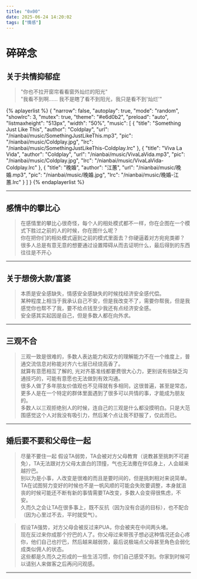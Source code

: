 ```yaml
---
title: "0x00"
date: 2025-06-24 14:20:02
tags: ["情感"]
---
```



# 碎碎念 

## 关于共情抑郁症

> "你也不拉开窗帘看看窗外灿烂的阳光"  
"我看不到啊...... 我不是瞎了看不到阳光，我只是看不到'灿烂'"  


{% aplayerlist %}
{
    "narrow": false,
    "autoplay": true,
    "mode": "random",
    "showlrc": 3,
    "mutex": true,
    "theme": "#e6d0b2",
    "preload": "auto",
    "listmaxheight": "513px",
    "width": "50%",
    "music": [
        {
            "title": "Something Just Like This",
            "author": "Coldplay",
            "url": "/nianbai/music/SomethingJustLikeThis.mp3",
            "pic": "/nianbai/music/Coldplay.jpg",
            "lrc": "/nianbai/music/SomethingJustLikeThis-Coldplay.lrc"
        },
        {
            "title": "Viva La Vida",
            "author": "Coldplay",
            "url": "/nianbai/music/VivaLaVida.mp3",
            "pic": "/nianbai/music/Coldplay.jpg",
            "lrc": "/nianbai/music/VivaLaVida-Coldplay.lrc"
        },
        {
          "title": "晚婚",
          "author": "江蕙",
          "url": "/nianbai/music/晚婚.mp3",
          "pic": "/nianbai/music/晚婚.jpg",
          "lrc": "/nianbai/music/晚婚-江蕙.lrc"
        }
    ]
}
{% endaplayerlist %}

---

## 感情中的攀比心
>  在感情里的攀比心很奇怪，每个人的相处模式都不一样，你在企图在一个模式下胜过之前的人的时候，你在图什么呢？  
你在把你们的相处模式逼到之前的模式里面去？你硬逼着对方宛宛类卿？  
很多人总是有意无意的想要通过设置障碍从而去证明什么，最后得到的东西往往是不开心  

---

  
<!-- more -->

## 关于想傍大款/富婆

>  本质是安全感缺失，情感安全感缺失的时候找经济安全感代偿。  
某种程度上相当于我承认自己不安，但是我改变不了，需要你帮我，但是我感觉你也帮不了我，要不给点钱至少我还有点经济安全感。  
安全感其实起因是自己，但是多数人都在向外求。  

---

## 三观不合

>  三观一致是很难的，多数人表达能力和双方的理解能力不在一个维度上，普通交流信息对称能对齐六七层已经烧高香了。  
就算有意愿相互了解的, 光对齐基准线都要费很大心力，更别说有些缺乏沟通技巧的，可能有意愿也无法做到有效沟通。  
很多人做了多年朋友价值观也不见得就有多相同，这很普遍，甚至是常态，更多人是在一个特定的群体里面遇到了很多可以共情的事，才能成为朋友的。  
多数人以三观拒绝别人的时候，连自己的三观是什么都没摸明白。只是大范围感觉这个人对我没有吸引力，然后某个点让我不舒服了，仅此而已。  

---

## 婚后要不要和父母住一起
> 尽量不要住一起
>   假设TA弱势，TA会被对方父母教育（说教甚至挑刺不可避免），TA无法跟对方父母太直白的顶撞，气也无法撒在伴侣身上，人会越来越拧巴。   
别以为是小事，人改变是很难的而且是要时间的，但是挑刺相对来说简单。TA在试图努力变好的时候也不是一帆风顺的可能会失败要调整，本身就沮丧的时候可能还不断有新的事情需要TA改变，多数人会变得很焦虑，不安。  
久而久之会让TA在很多事上，既不反抗（因为没有合适的目标），也不配合（因为心里过不去，平时就受气）。  

>  假设TA强势，对方父母会被反过来PUA，你会被夹在中间两头堵。  
现在反过来你成那个拧巴的人了。你父母过来带孩子想必这种情况还会心疼你，他们自己也拧巴，然后越来越弱势，最后说极端点父母甚至角色会弱化成类似佣人的状态。  
这些都是久而久之形成的一些生活习惯，你们自己感受不到。你家到时候可以请别人来做客之后再问问观感。  

---



